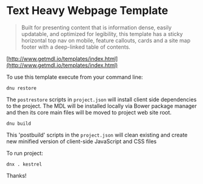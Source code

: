 # Text Heavy Webpage Template

> Built for presenting content that is information dense, easily updatable, and optimized for legibility, this template has a sticky horizontal top nav on mobile, feature callouts, cards and a site map footer with a deep-linked table of contents.

[http://www.getmdl.io/templates/index.html](http://www.getmdl.io/templates/index.html)


To use this template execute from your command line:
```
dnu restore
```
The `postrestore` scripts in `project.json` will install client side dependencies to the project. The MDL will be installed locally via Bower package manager and then its core main files will be moved to project web site root.

```
dnu build
```
This 'postbuild' scripts in the `project.json` will clean existing and create new minified version of client-side JavaScript and CSS files

To run project:
```
dnx . kestrel
```

Thanks!
